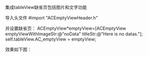 集成tableView缺省页包括图片和文字功能


导入头文件
#import "ACEmptyViewHeader.h"

并设置缺省页：
    ACEmptyView*emptyView=[ACEmptyView emptyViewWithImageStr:@"noData" titleStr:@"Here is no datas."];
    self.tableView.AC_emptyView = emptyView;
    
效果如下图：




